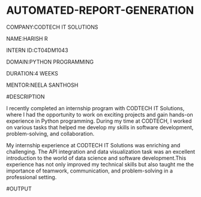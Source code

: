 # AUTOMATED-REPORT-GENERATION

COMPANY:CODTECH IT SOLUTIONS

NAME:HARISH R

INTERN ID:CT04DM1043

DOMAIN:PYTHON PROGRAMMING

DURATION:4 WEEKS

MENTOR:NEELA SANTHOSH

#DESCRIPTION

I recently completed an internship program with CODTECH IT Solutions, where I had the opportunity to work on exciting projects and gain hands-on experience in Python programming. During my time at CODTECH, I worked on various tasks that helped me develop my skills in software development, problem-solving, and collaboration.

My internship experience at CODTECH IT Solutions was enriching and challenging. The API integration and data visualization task was an excellent introduction to the world of data science and software development.This experience has not only improved my technical skills but also taught me the importance of teamwork, communication, and problem-solving in a professional setting.

#OUTPUT

